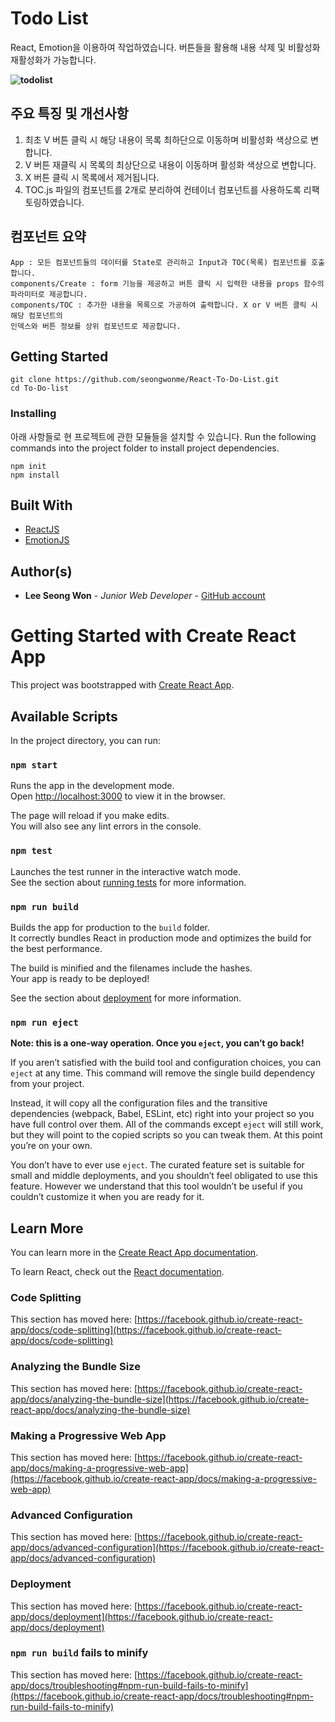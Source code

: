 # Todo List
React, Emotion을 이용하여 작업하였습니다. 버튼들을 활용해 내용 삭제 및 비활성화 재활성화가 가능합니다.

**![todolist](https://images.velog.io/images/mzsw/post/bed0e070-056e-46a2-ac11-0989514e7c53/todolist.png)**  


## 주요 특징 및 개선사항

1. 최초 V 버튼 클릭 시 해당 내용이 목록 최하단으로 이동하며 비활성화 색상으로 변합니다.
2. V 버튼 재클릭 시 목록의 최상단으로 내용이 이동하며 활성화 색상으로 변합니다.
3. X 버튼 클릭 시 목록에서 제거됩니다.
4. TOC.js 파일의 컴포넌트를 2개로 분리하여 컨테이너 컴포넌트를 사용하도록 리팩토링하였습니다.


## 컴포넌트 요약
```
App : 모든 컴포넌트들의 데이터를 State로 관리하고 Input과 TOC(목록) 컴포넌트를 호출합니다.
components/Create : form 기능을 제공하고 버튼 클릭 시 입력한 내용을 props 함수의 파라미터로 제공합니다.
components/TOC : 추가한 내용을 목록으로 가공하여 출력합니다. X or V 버튼 클릭 시 해당 컴포넌트의 
인덱스와 버튼 정보를 상위 컴포넌트로 제공합니다.
```
## Getting Started
```
git clone https://github.com/seongwonme/React-To-Do-List.git
cd To-Do-list
```

### Installing

아래 사항들로 현 프로젝트에 관한 모듈들을 설치할 수 있습니다.
Run the following commands into the project folder to install project dependencies.

```
npm init
npm install
```

## Built With

* [ReactJS](https://reactjs.org/)
* [EmotionJS](https://emotion.sh/docs/introduction)

## Author(s)

* **Lee Seong Won** - *Junior Web Developer* - [GitHub account](https://github.com/seongwonme)

# Getting Started with Create React App

This project was bootstrapped with [Create React App](https://github.com/facebook/create-react-app).

## Available Scripts

In the project directory, you can run:

### `npm start`

Runs the app in the development mode.\
Open [http://localhost:3000](http://localhost:3000) to view it in the browser.

The page will reload if you make edits.\
You will also see any lint errors in the console.

### `npm test`

Launches the test runner in the interactive watch mode.\
See the section about [running tests](https://facebook.github.io/create-react-app/docs/running-tests) for more information.

### `npm run build`

Builds the app for production to the `build` folder.\
It correctly bundles React in production mode and optimizes the build for the best performance.

The build is minified and the filenames include the hashes.\
Your app is ready to be deployed!

See the section about [deployment](https://facebook.github.io/create-react-app/docs/deployment) for more information.

### `npm run eject`

**Note: this is a one-way operation. Once you `eject`, you can’t go back!**

If you aren’t satisfied with the build tool and configuration choices, you can `eject` at any time. This command will remove the single build dependency from your project.

Instead, it will copy all the configuration files and the transitive dependencies (webpack, Babel, ESLint, etc) right into your project so you have full control over them. All of the commands except `eject` will still work, but they will point to the copied scripts so you can tweak them. At this point you’re on your own.

You don’t have to ever use `eject`. The curated feature set is suitable for small and middle deployments, and you shouldn’t feel obligated to use this feature. However we understand that this tool wouldn’t be useful if you couldn’t customize it when you are ready for it.

## Learn More

You can learn more in the [Create React App documentation](https://facebook.github.io/create-react-app/docs/getting-started).

To learn React, check out the [React documentation](https://reactjs.org/).

### Code Splitting

This section has moved here: [https://facebook.github.io/create-react-app/docs/code-splitting](https://facebook.github.io/create-react-app/docs/code-splitting)

### Analyzing the Bundle Size

This section has moved here: [https://facebook.github.io/create-react-app/docs/analyzing-the-bundle-size](https://facebook.github.io/create-react-app/docs/analyzing-the-bundle-size)

### Making a Progressive Web App

This section has moved here: [https://facebook.github.io/create-react-app/docs/making-a-progressive-web-app](https://facebook.github.io/create-react-app/docs/making-a-progressive-web-app)

### Advanced Configuration

This section has moved here: [https://facebook.github.io/create-react-app/docs/advanced-configuration](https://facebook.github.io/create-react-app/docs/advanced-configuration)

### Deployment

This section has moved here: [https://facebook.github.io/create-react-app/docs/deployment](https://facebook.github.io/create-react-app/docs/deployment)

### `npm run build` fails to minify

This section has moved here: [https://facebook.github.io/create-react-app/docs/troubleshooting#npm-run-build-fails-to-minify](https://facebook.github.io/create-react-app/docs/troubleshooting#npm-run-build-fails-to-minify)
